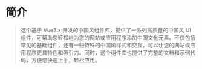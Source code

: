 # 简介

> 这个基于 Vue3.x 开发的中国风组件库，提供了一系列高质量的中国风 UI 组件，可帮助您轻松地为您的网站或应用程序添加中国文化元素。不仅包括常见的基础组件，还有一些特殊的中国风样式和交互，可以让您的网站或应用程序更具特色和吸引力。同时，这个组件库也提供了完整的文档和示例代码，方便您快速上手，轻松应用。
